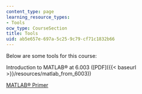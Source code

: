 ```yaml
---
content_type: page
learning_resource_types:
- Tools
ocw_type: CourseSection
title: Tools
uid: ab5e657e-697a-5c25-9c79-cf71c1832b66
---
```


Below are some tools for this course:

Introduction to MATLAB® at 6.003 ([PDF]({{< baseurl >}}/resources/matlab_from_6003))

[MATLAB® Primer](http://math.ucsd.edu/~driver/21d-s99/matlab-primer.html)